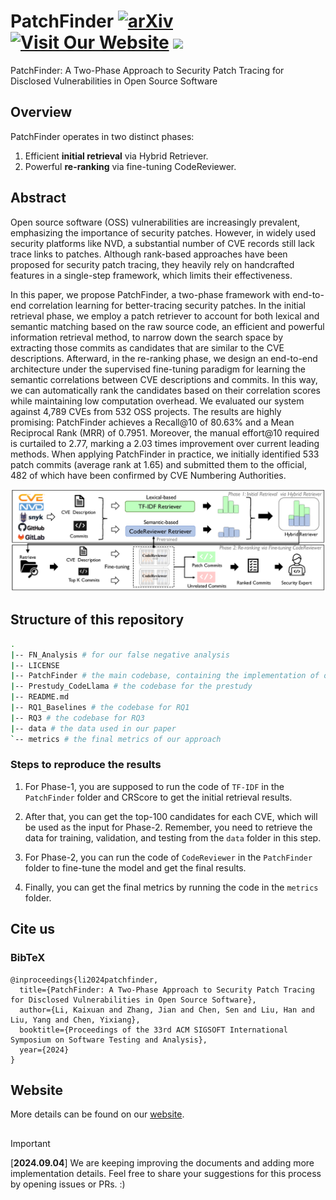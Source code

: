 # PatchFinder [![arXiv](https://img.shields.io/badge/arXiv-<2407.17065>-<COLOR>.svg)](https://arxiv.org/abs/2407.17065) [![Visit Our Website](https://img.shields.io/badge/Google_Site-_PatchFinder-blue)](https://sites.google.com/view/issta2024-patchfinder/home) [![](https://img.shields.io/badge/ISSTA-2024-blue?style=flat-square)](https://2024.issta.org/)


PatchFinder: A Two-Phase Approach to Security Patch Tracing for Disclosed Vulnerabilities in Open Source Software


## Overview
PatchFinder operates in two distinct phases:

1. Efficient **initial retrieval** via Hybrid Retriever.
2. Powerful **re-ranking** via fine-tuning CodeReviewer.

## Abstract
Open source software (OSS) vulnerabilities are increasingly prevalent, emphasizing the importance of security patches. However, in widely used security platforms like NVD, a substantial number of CVE records still lack trace links to patches. Although rank-based approaches have been proposed for security patch tracing, they heavily rely on handcrafted features in a single-step framework, which limits their effectiveness.

In this paper, we propose PatchFinder, a two-phase framework with end-to-end correlation learning for better-tracing security patches. In the initial retrieval phase, we employ a patch retriever to account for both lexical and semantic matching based on the raw source code, an efficient and powerful information retrieval method, to narrow down the search space by extracting those commits as candidates that are similar to the CVE descriptions. Afterward, in the re-ranking phase, we design an end-to-end architecture under the supervised fine-tuning paradigm for learning the semantic correlations between CVE descriptions and commits. In this way, we can automatically rank the candidates based on their correlation scores while maintaining low computation overhead. We evaluated our system against 4,789 CVEs from 532 OSS projects. The results are highly promising: PatchFinder achieves a Recall@10 of 80.63% and a Mean Reciprocal Rank (MRR) of 0.7951. Moreover, the manual effort@10 required is curtailed to 2.77, marking a 2.03 times improvement over current leading methods. 
When applying PatchFinder in practice, we initially identified 533 patch commits (average rank at 1.65) and submitted them to the official, 482 of which have been confirmed by CVE Numbering Authorities.


![overview of out approach](./overview-github.png)

## Structure of this repository

```bash
.
|-- FN_Analysis # for our false negative analysis
|-- LICENSE
|-- PatchFinder # the main codebase, containing the implementation of our approach
|-- Prestudy_CodeLlama # the codebase for the prestudy
|-- README.md
|-- RQ1_Baselines # the codebase for RQ1
|-- RQ3 # the codebase for RQ3
|-- data # the data used in our paper
`-- metrics # the final metrics of our approach

```

### Steps to reproduce the results

1. For Phase-1, you are supposed to run the code of `TF-IDF` in the `PatchFinder` folder and CRScore to get the initial retrieval results. 

2. After that, you can get the top-100 candidates for each CVE, which will be used as the input for Phase-2. Remember, you need to retrieve the data for training, validation, and testing from the `data` folder in this step.

3. For Phase-2, you can run the code of `CodeReviewer` in the `PatchFinder` folder to fine-tune the model and get the final results.

4. Finally, you can get the final metrics by running the code in the `metrics` folder.

## Cite us

### BibTeX

```
@inproceedings{li2024patchfinder,
  title={PatchFinder: A Two-Phase Approach to Security Patch Tracing for Disclosed Vulnerabilities in Open Source Software},
  author={Li, Kaixuan and Zhang, Jian and Chen, Sen and Liu, Han and Liu, Yang and Chen, Yixiang},
  booktitle={Proceedings of the 33rd ACM SIGSOFT International Symposium on Software Testing and Analysis},
  year={2024}
}
```
## Website

More details can be found on our [website](https://sites.google.com/view/issta2024-patchfinder/home). 

## 
> [!IMPORTANT]
> 
> [**2024.09.04**] We are keeping improving the documents and adding more implementation details. Feel free to share your suggestions for this process by opening issues or PRs. :)

